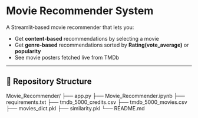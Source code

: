 # Movie Recommender System

A Streamlit‑based movie recommender that lets you:

- Get **content‑based** recommendations by selecting a movie  
- Get **genre‑based** recommendations sorted by **Rating(vote_average)** or **popularity**  
- See movie posters fetched live from TMDb

---
## 📂 Repository Structure

Movie_Recommender/
├── app.py
├── Movie_Recommender.ipynb
├── requirements.txt
├── tmdb_5000_credits.csv
├── tmdb_5000_movies.csv
├── movies_dict.pkl 
├── similarity.pkl 
└── README.md

